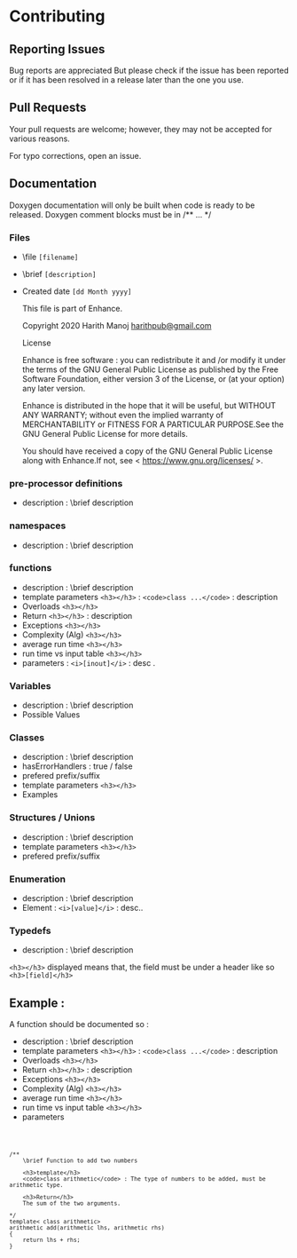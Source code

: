 # Contributing

## Reporting Issues

Bug reports are appreciated But please check if the issue has been reported or if it has been resolved in a release later than the one you use.


## Pull Requests

Your pull requests are welcome; however, they may not be accepted for various reasons. 

For typo corrections, open an issue.

## Documentation 

Doxygen documentation will only be built when code is ready to be released.
Doxygen comment blocks must be in /** ... */

### Files


* \file `[filename]`

* \brief  `[description]`

* Created  date `[dd Month yyyy]`
		
	This file is part of Enhance.

	Copyright 2020 Harith Manoj <harithpub@gmail.com>

	License 

	Enhance is free software : you can redistribute it and /or modify
	it under the terms of the GNU General Public License as published by
	the Free Software Foundation, either version 3 of the License, or
	(at your option) any later version.

	Enhance is distributed in the hope that it will be useful,
	but WITHOUT ANY WARRANTY; without even the implied warranty of
	MERCHANTABILITY or FITNESS FOR A PARTICULAR PURPOSE.See the
	GNU General Public License for more details.

	You should have received a copy of the GNU General Public License
	along with Enhance.If not, see < https://www.gnu.org/licenses/ >.



### pre-processor definitions

* description                          			: \brief description

### namespaces

* description                          			: \brief description 

### functions

* description                          			: \brief  description
* template parameters     	`<h3></h3>` 		: `<code>class ...</code>` : description
* Overloads		     	`<h3></h3>`
* Return		     	`<h3></h3>`     	: description
* Exceptions		     	`<h3></h3>`
* Complexity (Alg)	     	`<h3></h3>`
* average run time	   	`<h3></h3>`
* run time vs input table  	`<h3></h3>` 
* parameters		    				: `<i>[inout]</i>` : desc .  

### Variables

* description                          			: \brief  description
* Possible Values                      

### Classes

* description                          			: \brief  description
* hasErrorHandlers                     			: true / false
* prefered prefix/suffix 
* template parameters      	`<h3></h3> `
* Examples <h3></h3>				  

### Structures / Unions

* description                          			: \brief  description
* template parameters      	`<h3></h3>`
* prefered prefix/suffix           

### Enumeration

* description                          			: \brief  description
* Element                              			: `<i>[value]</i>` : desc.. 

### Typedefs

* description                          			: \brief  description


`<h3></h3>` displayed means that, the field must be under a header like so `<h3>[field]</h3>` 

## Example :

A function should be documented so :

* description                          			: \brief  description
* template parameters     	`<h3></h3>` 		: `<code>class ...</code>` : description
* Overloads		     	`<h3></h3>`
* Return		     	`<h3></h3>`     	: description
* Exceptions		     	`<h3></h3>`
* Complexity (Alg)	     	`<h3></h3>`
* average run time	   	`<h3></h3>`
* run time vs input table  	`<h3></h3>` 
* parameters	

<code>
	
	/**
		\brief Function to add two numbers
		
		<h3>template</h3>
		<code>class arithmetic</code> : The type of numbers to be added, must be arithmetic type.
		
		<h3>Return</h3>
		The sum of the two arguments.
		
	*/
	template< class arithmetic>
	arithmetic add(arithmetic lhs, arithmetic rhs)
	{
		return lhs + rhs;
	}
</code>
